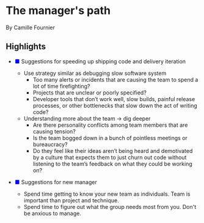 # The manager's path

By Camille Fournier

## Highlights

- <span style="color:#0000FF">&#9632;</span> Suggestions for speeding up shipping code and delivery iteration
   + Use strategy similar as debugging slow software system
       * Too many alerts or incidents that are causing the team to spend a lot of time firefighting?
       * Projects that are unclear or poorly specified?
       * Developer tools that don’t work well, slow builds, painful release processes, or other bottlenecks that slow down the act of writing code?
   + Understanding more about the team -> dig deeper
       *  Are there personality conflicts among team members that are causing tension?
       *  Is the team bogged down in a bunch of pointless meetings or bureaucracy? 
       *  Do they feel like their ideas aren’t being heard and demotivated by a culture that expects them to just churn out code without listening to the team’s feedback on what they could be working on? 


- <span style="color:#0000FF">&#9632;</span> Suggestions for new manager
   + Spend time getting to know your new team as individuals.  Team is important than project and technique.
   + Spend time to figure out what the group needs most from you.  Don't be anxious to manage.

